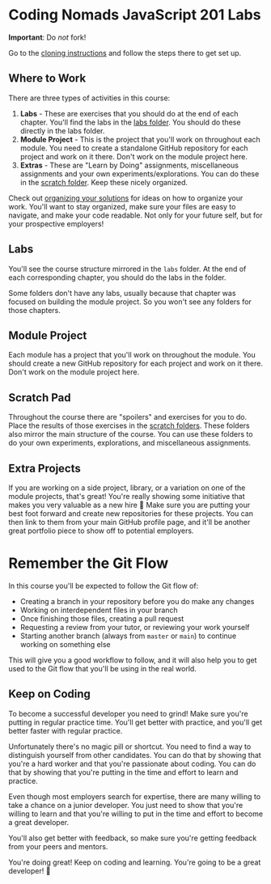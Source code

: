 # Coding Nomads JavaScript 201 Labs

**Important**: Do _not_ fork!

Go to the [cloning instructions](cloning.md) and follow the steps there to get set up.

## Where to Work

There are three types of activities in this course:

1. **Labs** - These are exercises that you should do at the end of each chapter. You'll find the labs in the [labs folder](labs). You should do these directly in the labs folder.
2. **Module Project** - This is the project that you'll work on throughout each module. You need to create a standalone GitHub repository for each project and work on it there. Don't work on the module project here.
3. **Extras** - These are "Learn by Doing" assignments, miscellaneous assignments and your own experiments/explorations. You can do these in the [scratch folder](scratch). Keep these nicely organized.

Check out [organizing your solutions](organizing-solutions.md) for ideas on how to organize your work. You'll want to stay organized, make sure your files are easy to navigate, and make your code readable. Not only for your future self, but for your prospective employers!

## Labs

You'll see the course structure mirrored in the `labs` folder. At the end of each corresponding chapter, you should do the labs in the folder.

Some folders don't have any labs, usually because that chapter was focused on building the module project. So you won't see any folders for those chapters.

## Module Project

Each module has a project that you'll work on throughout the module. You should create a new GitHub repository for each project and work on it there. Don't work on the module project here.

## Scratch Pad

Throughout the course there are "spoilers" and exercises for you to do. Place the results of those exercises in the [scratch folders](scratch). These folders also mirror the main structure of the course. You can use these folders to do your own experiments, explorations, and miscellaneous assignments.

## Extra Projects

If you are working on a side project, library, or a variation on one of the module projects, that's great! You're really showing some initiative that makes you very valuable as a new hire 👏 Make sure you are putting your best foot forward and create new repositories for these projects. You can then link to them from your main GitHub profile page, and it'll be another great portfolio piece to show off to potential employers.

# Remember the Git Flow

In this course you'll be expected to follow the Git flow of:

- Creating a branch in your repository before you do make any changes
- Working on interdependent files in your branch
- Once finishing those files, creating a pull request
- Requesting a review from your tutor, or reviewing your work yourself
- Starting another branch (always from `master` or `main`) to continue working on something else

This will give you a good workflow to follow, and it will also help you to get used to the Git flow that you'll be using in the real world.

## Keep on Coding

To become a successful developer you need to grind! Make sure you're putting in regular practice time. You'll get better with practice, and you'll get better faster with regular practice.

Unfortunately there's no magic pill or shortcut. You need to find a way to distinguish yourself from other candidates. You can do that by showing that you're a hard worker and that you're passionate about coding. You can do that by showing that you're putting in the time and effort to learn and practice.

Even though most employers search for expertise, there are many willing to take a chance on a junior developer. You just need to show that you're willing to learn and that you're willing to put in the time and effort to become a great developer.

You'll also get better with feedback, so make sure you're getting feedback from your peers and mentors.

You're doing great! Keep on coding and learning. You're going to be a great developer! 🚀
